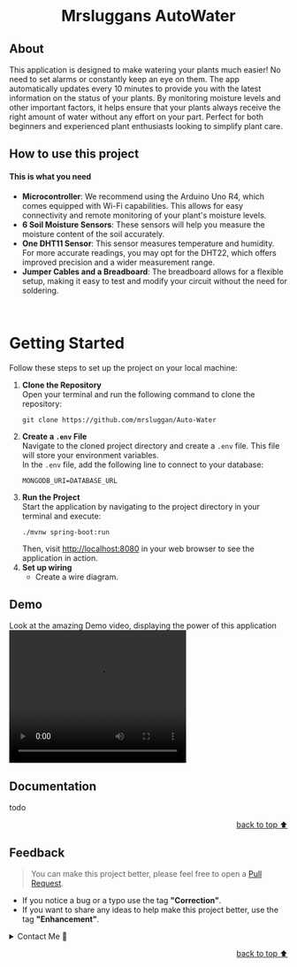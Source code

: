 <!-- Intro-->

<br>


<!-- Logo Section  --><!-- Required -->

<!--
* Insert an image URL in the <img> "src" attribute bellow. (line )
* 
* Insert your github profile URL in the <a> "href" attribute bellow (line )
-->



<!-- Project title 
* use a dynamic typing-SvG here https://readme-typing-svg.demolab.com/demo/
*
*  Instead you can type your project name after a # header
-->

<div align="center">
    <h1>Mrsluggans AutoWater</h1>
    
</div>


## About<!-- Required -->
This application is designed to make watering your plants much easier! No need to set alarms or constantly keep an eye on them. The app automatically updates every 10 minutes to provide you with the latest information on the status of your plants. By monitoring moisture levels and other important factors, it helps ensure that your plants always receive the right amount of water without any effort on your part. Perfect for both beginners and experienced plant enthusiasts looking to simplify plant care.

## How to use this project

<h4>This is what you need</h4>
<ul>
    <li><strong>Microcontroller</strong>: We recommend using the Arduino Uno R4, which comes equipped with Wi-Fi capabilities. This allows for easy connectivity and remote monitoring of your plant's moisture levels.</li>
    <li><strong>6 Soil Moisture Sensors</strong>: These sensors will help you measure the moisture content of the soil accurately.
    <li><strong>One DHT11 Sensor</strong>: This sensor measures temperature and humidity. For more accurate readings, you may opt for the DHT22, which offers improved precision and a wider measurement range.</li>
    <li><strong>Jumper Cables and a Breadboard</strong>: 
        The breadboard allows for a flexible setup, making it easy to test and modify your circuit without the need for soldering.</li>
</ul><br>

<h1>Getting Started</h1>
    <p>Follow these steps to set up the project on your local machine:</p>

<ol>
        <li>
            <strong>Clone the Repository</strong><br>
            Open your terminal and run the following command to clone the repository:
            <pre><code>git clone https://github.com/mrsluggan/Auto-Water</code></pre>
        </li>
        <li>
            <strong>Create a <code>.env</code> File</strong><br>
            Navigate to the cloned project directory and create a <code>.env</code> file. This file will store your environment variables.<br>
            In the <code>.env</code> file, add the following line to connect to your database:
            <pre><code>MONGODB_URI=DATABASE_URL</code></pre>
        </li>
        <li>
            <strong>Run the Project</strong><br>
            Start the application by navigating to the project directory in your terminal and execute:
            <pre><code>./mvnw spring-boot:run</code></pre>
            Then, visit <a href="http://localhost:8080">http://localhost:8080</a> in your web browser to see the application in action.
        </li>
        <li>
            <strong>Set up wiring</strong><br>
            <ul>
                <li>Create a wire diagram.</li>
            </ul>
        </li>
    </ol>


## Demo

Look at the amazing Demo video, displaying the power of this application
<video width="320" height="240" controls>
  <source src="https://github.com/user-attachments/assets/a89eec0b-09ab-4192-8388-4afba8bf714d)" type="video/mp4">
  Your browser does not support the video tag.
</video>




## Documentation

todo


<p align="right"><a href="#how-to-use-this-project">back to top ⬆️</a></p>


## Feedback



> You can make this project better, please  feel free to open a [Pull Request](https://github.com/mrsluggan/Auto-Water/pulls).
- If you notice a bug or a typo use the tag **"Correction"**.
- If you want to share any ideas to help make this project better, use the tag **"Enhancement"**.

<details>
    <summary>Contact Me 📨</summary>

### Contact
Reach me via email: [EricFlyger@gmail.com](mailto:ericflyger@gmail.com)

</details>

<!-- - Use this html element to create a back to top button. -->
<p align="right"><a href="#how-to-use-this-project">back to top ⬆️</a></p>
